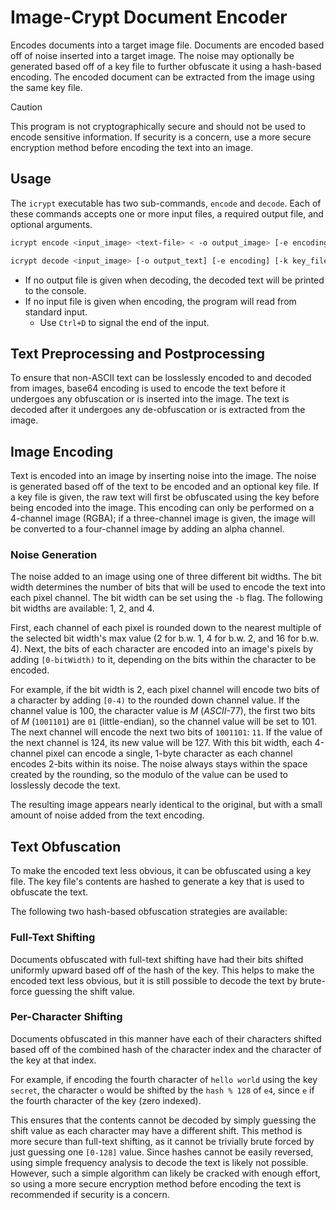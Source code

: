 # Image-Crypt Document Encoder

Encodes documents into a target image file.  Documents are encoded based off of noise inserted into a target image. The noise may optionally be generated based off of a key file to further obfuscate it using a hash-based encoding. The encoded document can be extracted from the image using the same key file.

> [!CAUTION]
> This program is not cryptographically secure and should not be used to encode sensitive information.  If security is a concern, use a more secure encryption method before encoding the text into an image.

## Usage

The `icrypt` executable has two sub-commands, `encode` and `decode`. Each of these commands accepts one or more input files, a required output file, and optional arguments.

```bash
icrypt encode <input_image> <text-file> < -o output_image> [-e encoding] [-k key_file] [-b bit_width]

icrypt decode <input_image> [-o output_text] [-e encoding] [-k key_file] [-b bit_width]
```

* If no output file is given when decoding, the decoded text will be printed to the console.
* If no input file is given when encoding, the program will read from standard input.
  * Use `Ctrl+D` to signal the end of the input. 

## Text Preprocessing and Postprocessing

To ensure that non-ASCII text can be losslessly encoded to and decoded from images, base64 encoding is used to encode the text before it undergoes any obfuscation or is inserted into the image.  The text is decoded after it undergoes any de-obfuscation or is extracted from the image.

## Image Encoding

Text is encoded into an image by inserting noise into the image. The noise is generated based off of the text to be encoded and an optional key file.  If a key file is given, the raw text will first be obfuscated using the key before being encoded into the image.  This encoding can only be performed on a 4-channel image (RGBA); if a three-channel image is given, the image will be converted to a four-channel image by adding an alpha channel.

### Noise Generation

The noise added to an image using one of three different bit widths. The bit width determines the number of bits that will be used to encode the text into each pixel channel. The bit width can be set using the `-b` flag. The following bit widths are available: 1, 2, and 4.

First, each channel of each pixel is rounded down to the nearest multiple of the selected bit width's max value (2 for b.w. 1, 4 for b.w. 2, and 16 for b.w. 4).  Next, the bits of each character are encoded into an image's pixels by adding `[0-bitWidth)` to it, depending on the bits within the character to be encoded.

For example, if the bit width is 2, each pixel channel will encode two bits of a character by adding `[0-4)` to the rounded down channel value. If the channel value is 100, the character value is *M* (*ASCII*-77), the first two bits of *M* (`1001101`) are `01` (little-endian), so the channel value will be set to 101.  The next channel will encode the next two bits of `1001101`: `11`.  If the value of the next channel is 124, its new value will be 127.  With this bit width, each 4-channel pixel can encode a single, 1-byte character as each channel encodes 2-bits within its noise.  The noise always stays within the space created by the rounding, so the modulo of the value can be used to losslessly decode the text.

The resulting image appears nearly identical to the original, but with a small amount of noise added from the text encoding.

## Text Obfuscation

To make the encoded text less obvious, it can be obfuscated using a key file.  The key file's contents are hashed to generate a key that is used to obfuscate the text.

The following two hash-based obfuscation strategies are available:

### Full-Text Shifting

Documents obfuscated with full-text shifting have had their bits shifted uniformly upward based off of the hash of the key.  This helps to make the encoded text less obvious, but it is still possible to decode the text by brute-force guessing the shift value.

### Per-Character Shifting

Documents obfuscated in this manner have each of their characters shifted based off of the combined hash of the character index and the character of the key at that index. 

For example, if encoding the fourth character of `hello world` using the key `secret`, the character `o` would be shifted by the `hash % 128` of `e4`, since `e` if the fourth character of the key (zero indexed).

This ensures that the contents cannot be decoded by simply guessing the shift value as each character may have a different shift.  This method is more secure than full-text shifting, as it cannot be trivially brute forced by just guessing one `[0-128]` value.  Since hashes cannot be easily reversed, using simple frequency analysis to decode the text is likely not possible.  However, such a simple algorithm can likely be cracked with enough effort, so using a more secure encryption method before encoding the text is recommended if security is a concern.